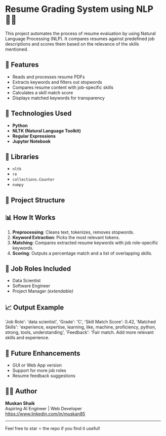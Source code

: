 # Resume Grading System using NLP 🧠📄

This project automates the process of resume evaluation by using Natural Language Processing (NLP). It compares resumes against predefined job descriptions and scores them based on the relevance of the skills mentioned.

## 🚀 Features

- Reads and processes resume PDFs
- Extracts keywords and filters out stopwords
- Compares resume content with job-specific skills
- Calculates a skill match score
- Displays matched keywords for transparency

## 📌 Technologies Used

- **Python**
- **NLTK (Natural Language Toolkit)**
- **Regular Expressions**
- **Jupyter Notebook**

## 🧰 Libraries

- `nltk`
- `re`
- `collections.Counter`
- `numpy`

## 📂 Project Structure

## 📊 How It Works

1. **Preprocessing**: Cleans text, tokenizes, removes stopwords.
2. **Keyword Extraction**: Picks the most relevant tokens.
3. **Matching**: Compares extracted resume keywords with job role-specific keywords.
4. **Scoring**: Outputs a percentage match and a list of overlapping skills.

## 🧪 Job Roles Included

- Data Scientist
- Software Engineer
- Project Manager *(extendable)*

## 📈 Output Example

 'Job Role': 'data scientist',
 'Grade': 'C',
 'Skill Match Score': 0.42,
 'Matched Skills': 'experience, expertise, learning, like, machine, proficiency, python, strong, tools, understanding',
 'Feedback': 'Fair match. Add more relevant skills and experience.


## 🔮 Future Enhancements

- GUI or Web App version
- Support for more job roles
- Resume feedback suggestions

## 🙋‍♀️ Author

**Muskan Shaik**  
Aspiring AI Engineer | Web Developer  
https://www.linkedin.com/in/muskan85

---

Feel free to star ⭐ the repo if you find it useful!

